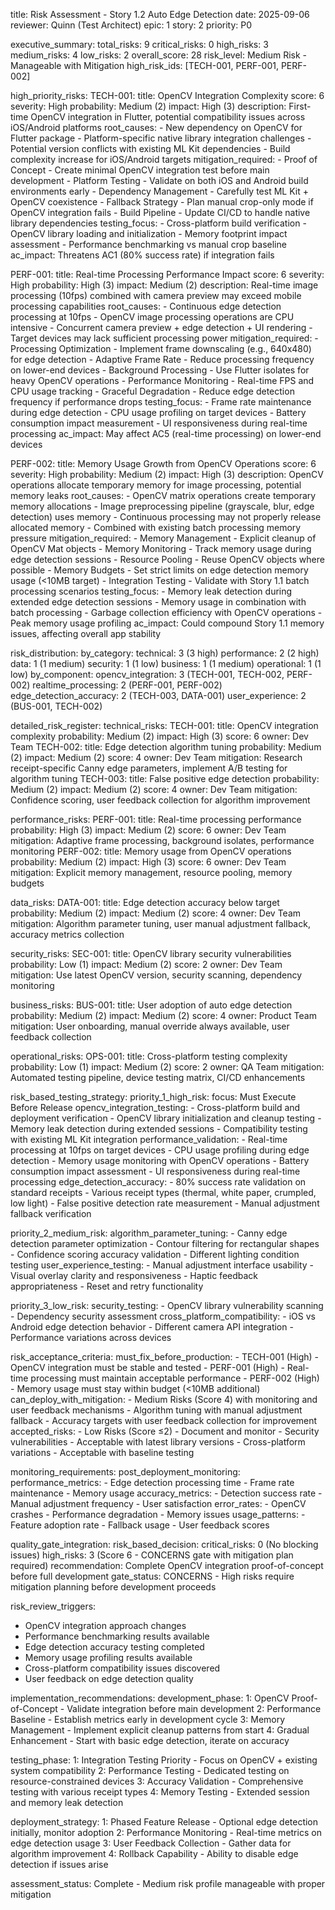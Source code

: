 title: Risk Assessment - Story 1.2 Auto Edge Detection
date: 2025-09-06
reviewer: Quinn (Test Architect)
epic: 1
story: 2
priority: P0

executive_summary:
  total_risks: 9
  critical_risks: 0
  high_risks: 3
  medium_risks: 4
  low_risks: 2
  overall_score: 28
  risk_level: Medium Risk - Manageable with Mitigation
  high_risk_ids: [TECH-001, PERF-001, PERF-002]

high_priority_risks:
  TECH-001:
    title: OpenCV Integration Complexity
    score: 6
    severity: High
    probability: Medium (2)
    impact: High (3)
    description: First-time OpenCV integration in Flutter, potential compatibility issues across iOS/Android platforms
    root_causes:
      - New dependency on OpenCV for Flutter package
      - Platform-specific native library integration challenges
      - Potential version conflicts with existing ML Kit dependencies
      - Build complexity increase for iOS/Android targets
    mitigation_required:
      - Proof of Concept - Create minimal OpenCV integration test before main development
      - Platform Testing - Validate on both iOS and Android build environments early
      - Dependency Management - Carefully test ML Kit + OpenCV coexistence
      - Fallback Strategy - Plan manual crop-only mode if OpenCV integration fails
      - Build Pipeline - Update CI/CD to handle native library dependencies
    testing_focus:
      - Cross-platform build verification
      - OpenCV library loading and initialization
      - Memory footprint impact assessment
      - Performance benchmarking vs manual crop baseline
    ac_impact: Threatens AC1 (80% success rate) if integration fails

  PERF-001:
    title: Real-time Processing Performance Impact
    score: 6
    severity: High
    probability: High (3)
    impact: Medium (2)
    description: Real-time image processing (10fps) combined with camera preview may exceed mobile processing capabilities
    root_causes:
      - Continuous edge detection processing at 10fps
      - OpenCV image processing operations are CPU intensive
      - Concurrent camera preview + edge detection + UI rendering
      - Target devices may lack sufficient processing power
    mitigation_required:
      - Processing Optimization - Implement frame downscaling (e.g., 640x480) for edge detection
      - Adaptive Frame Rate - Reduce processing frequency on lower-end devices
      - Background Processing - Use Flutter isolates for heavy OpenCV operations
      - Performance Monitoring - Real-time FPS and CPU usage tracking
      - Graceful Degradation - Reduce edge detection frequency if performance drops
    testing_focus:
      - Frame rate maintenance during edge detection
      - CPU usage profiling on target devices
      - Battery consumption impact measurement
      - UI responsiveness during real-time processing
    ac_impact: May affect AC5 (real-time processing) on lower-end devices

  PERF-002:
    title: Memory Usage Growth from OpenCV Operations
    score: 6
    severity: High
    probability: Medium (2)
    impact: High (3)
    description: OpenCV operations allocate temporary memory for image processing, potential memory leaks
    root_causes:
      - OpenCV matrix operations create temporary memory allocations
      - Image preprocessing pipeline (grayscale, blur, edge detection) uses memory
      - Continuous processing may not properly release allocated memory
      - Combined with existing batch processing memory pressure
    mitigation_required:
      - Memory Management - Explicit cleanup of OpenCV Mat objects
      - Memory Monitoring - Track memory usage during edge detection sessions
      - Resource Pooling - Reuse OpenCV objects where possible
      - Memory Budgets - Set strict limits on edge detection memory usage (<10MB target)
      - Integration Testing - Validate with Story 1.1 batch processing scenarios
    testing_focus:
      - Memory leak detection during extended edge detection sessions
      - Memory usage in combination with batch processing
      - Garbage collection efficiency with OpenCV operations
      - Peak memory usage profiling
    ac_impact: Could compound Story 1.1 memory issues, affecting overall app stability

risk_distribution:
  by_category:
    technical: 3 (3 high)
    performance: 2 (2 high)
    data: 1 (1 medium)
    security: 1 (1 low)
    business: 1 (1 medium)
    operational: 1 (1 low)
  by_component:
    opencv_integration: 3 (TECH-001, TECH-002, PERF-002)
    realtime_processing: 2 (PERF-001, PERF-002)
    edge_detection_accuracy: 2 (TECH-003, DATA-001)
    user_experience: 2 (BUS-001, TECH-002)

detailed_risk_register:
  technical_risks:
    TECH-001:
      title: OpenCV integration complexity
      probability: Medium (2)
      impact: High (3)
      score: 6
      owner: Dev Team
    TECH-002:
      title: Edge detection algorithm tuning
      probability: Medium (2)
      impact: Medium (2)
      score: 4
      owner: Dev Team
      mitigation: Research receipt-specific Canny edge parameters, implement A/B testing for algorithm tuning
    TECH-003:
      title: False positive edge detection
      probability: Medium (2)
      impact: Medium (2)
      score: 4
      owner: Dev Team
      mitigation: Confidence scoring, user feedback collection for algorithm improvement

  performance_risks:
    PERF-001:
      title: Real-time processing performance
      probability: High (3)
      impact: Medium (2)
      score: 6
      owner: Dev Team
      mitigation: Adaptive frame processing, background isolates, performance monitoring
    PERF-002:
      title: Memory usage from OpenCV operations
      probability: Medium (2)
      impact: High (3)
      score: 6
      owner: Dev Team
      mitigation: Explicit memory management, resource pooling, memory budgets

  data_risks:
    DATA-001:
      title: Edge detection accuracy below target
      probability: Medium (2)
      impact: Medium (2)
      score: 4
      owner: Dev Team
      mitigation: Algorithm parameter tuning, user manual adjustment fallback, accuracy metrics collection

  security_risks:
    SEC-001:
      title: OpenCV library security vulnerabilities
      probability: Low (1)
      impact: Medium (2)
      score: 2
      owner: Dev Team
      mitigation: Use latest OpenCV version, security scanning, dependency monitoring

  business_risks:
    BUS-001:
      title: User adoption of auto edge detection
      probability: Medium (2)
      impact: Medium (2)
      score: 4
      owner: Product Team
      mitigation: User onboarding, manual override always available, user feedback collection

  operational_risks:
    OPS-001:
      title: Cross-platform testing complexity
      probability: Low (1)
      impact: Medium (2)
      score: 2
      owner: QA Team
      mitigation: Automated testing pipeline, device testing matrix, CI/CD enhancements

risk_based_testing_strategy:
  priority_1_high_risk:
    focus: Must Execute Before Release
    opencv_integration_testing:
      - Cross-platform build and deployment verification
      - OpenCV library initialization and cleanup testing
      - Memory leak detection during extended sessions
      - Compatibility testing with existing ML Kit integration
    performance_validation:
      - Real-time processing at 10fps on target devices
      - CPU usage profiling during edge detection
      - Memory usage monitoring with OpenCV operations
      - Battery consumption impact assessment
      - UI responsiveness during real-time processing
    edge_detection_accuracy:
      - 80% success rate validation on standard receipts
      - Various receipt types (thermal, white paper, crumpled, low light)
      - False positive detection rate measurement
      - Manual adjustment fallback verification

  priority_2_medium_risk:
    algorithm_parameter_tuning:
      - Canny edge detection parameter optimization
      - Contour filtering for rectangular shapes
      - Confidence scoring accuracy validation
      - Different lighting condition testing
    user_experience_testing:
      - Manual adjustment interface usability
      - Visual overlay clarity and responsiveness
      - Haptic feedback appropriateness
      - Reset and retry functionality

  priority_3_low_risk:
    security_testing:
      - OpenCV library vulnerability scanning
      - Dependency security assessment
    cross_platform_compatibility:
      - iOS vs Android edge detection behavior
      - Different camera API integration
      - Performance variations across devices

risk_acceptance_criteria:
  must_fix_before_production:
    - TECH-001 (High) - OpenCV integration must be stable and tested
    - PERF-001 (High) - Real-time processing must maintain acceptable performance
    - PERF-002 (High) - Memory usage must stay within budget (<10MB additional)
  can_deploy_with_mitigation:
    - Medium Risks (Score 4) with monitoring and user feedback mechanisms
    - Algorithm tuning with manual adjustment fallback
    - Accuracy targets with user feedback collection for improvement
  accepted_risks:
    - Low Risks (Score ≤2) - Document and monitor
    - Security vulnerabilities - Acceptable with latest library versions
    - Cross-platform variations - Acceptable with baseline testing

monitoring_requirements:
  post_deployment_monitoring:
    performance_metrics:
      - Edge detection processing time
      - Frame rate maintenance
      - Memory usage
    accuracy_metrics:
      - Detection success rate
      - Manual adjustment frequency
      - User satisfaction
    error_rates:
      - OpenCV crashes
      - Performance degradation
      - Memory issues
    usage_patterns:
      - Feature adoption rate
      - Fallback usage
      - User feedback scores

quality_gate_integration:
  risk_based_decision:
    critical_risks: 0 (No blocking issues)
    high_risks: 3 (Score 6 - CONCERNS gate with mitigation plan required)
    recommendation: Complete OpenCV integration proof-of-concept before full development
  gate_status: CONCERNS - High risks require mitigation planning before development proceeds

risk_review_triggers:
  - OpenCV integration approach changes
  - Performance benchmarking results available
  - Edge detection accuracy testing completed
  - Memory usage profiling results available
  - Cross-platform compatibility issues discovered
  - User feedback on edge detection quality

implementation_recommendations:
  development_phase:
    1: OpenCV Proof-of-Concept - Validate integration before main development
    2: Performance Baseline - Establish metrics early in development cycle
    3: Memory Management - Implement explicit cleanup patterns from start
    4: Gradual Enhancement - Start with basic edge detection, iterate on accuracy

  testing_phase:
    1: Integration Testing Priority - Focus on OpenCV + existing system compatibility
    2: Performance Testing - Dedicated testing on resource-constrained devices
    3: Accuracy Validation - Comprehensive testing with various receipt types
    4: Memory Testing - Extended session and memory leak detection

  deployment_strategy:
    1: Phased Feature Release - Optional edge detection initially, monitor adoption
    2: Performance Monitoring - Real-time metrics on edge detection usage
    3: User Feedback Collection - Gather data for algorithm improvement
    4: Rollback Capability - Ability to disable edge detection if issues arise

assessment_status: Complete - Medium risk profile manageable with proper mitigation